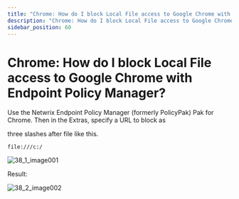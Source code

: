```yaml
---
title: "Chrome: How do I block Local File access to Google Chrome with Endpoint Policy Manager?"
description: "Chrome: How do I block Local File access to Google Chrome with Endpoint Policy Manager?"
sidebar_position: 60
---
```


# Chrome: How do I block Local File access to Google Chrome with Endpoint Policy Manager?

Use the Netwrix Endpoint Policy Manager (formerly PolicyPak) Pak for Chrome. Then in the Extras,
specify a URL to block as

three slashes after file like this.

```
file:///c:/
```

![38_1_image001](/images/endpointpolicymanager/applicationsettings/preconfigured/chrome/38_1_image001.webp)

Result:

![38_2_image002](/images/endpointpolicymanager/applicationsettings/preconfigured/chrome/38_2_image002.webp)
